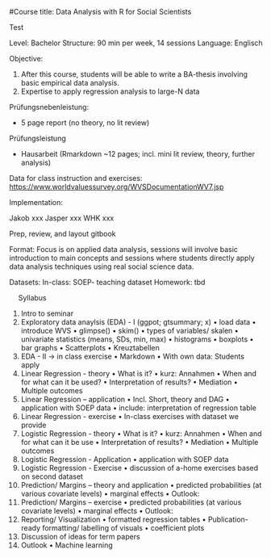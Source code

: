 #Course title: Data Analysis with R for Social Scientists

Test

Level: Bachelor
Structure: 90 min per week, 14 sessions
Language: Englisch

Objective: 
1.	After this course, students will be able to write a BA-thesis involving basic empirical data analysis. 
2.	Expertise to apply regression analysis to large-N data

Prüfungsnebenleistung:
-	5 page report (no theory, no lit review) 

Prüfungsleistung
-	Hausarbeit (Rmarkdown ~12 pages; incl. mini lit review, theory, further analysis)

Data for class instruction and exercises:
https://www.worldvaluessurvey.org/WVSDocumentationWV7.jsp

Implementation: 

Jakob	xxx
Jasper 	xxx
WHK	xxx


Prep, review, and layout gitbook

Format:
Focus is on applied data analysis, sessions will involve basic introduction to main concepts and sessions where students directly apply data analysis techniques using real social science data.

Datasets:
In-class: SOEP- teaching dataset
Homework: tbd

 
Syllabus
1.	Intro to seminar
2.	Exploratory data anaylsis (EDA) - I (ggpot; gtsummary; x)
•	load data
•	introduce WVS
•	glimpse()
•	skim()
•	types of variables/ skalen
•	univariate statistics (means, SDs, min, max)
•	histograms
•	boxplots
•	bar graphs
•	Scatterplots
•	Kreuztabellen
3.	EDA - II  -> in class exercise
•	Markdown
•	With own data: Students apply
4.	Linear Regression - theory
•	What is it?
•	kurz: Annahmen
•	When and for what can it be used?
•	Interpretation of results?
•	Mediation
•	Multiple outcomes
5.	Linear Regression – application
•	Incl. Short, theory and DAG
•	application with SOEP data
•	include: interpretation of regression table
6.	Linear Regression - exercise
•	In-class exercises with dataset we provide
7.	Logistic Regression - theory
•	What is it?
•	kurz: Annahmen
•	When and for what can it be use
•	Interpretation of results?
•	Mediation
•	Multiple outcomes 
8.	Logistic Regression - Application
•	application with SOEP data
9.	Logistic Regression - Exercise
•	discussion of a-home exercises based on second dataset
10.	Prediction/ Margins – theory and application
•	predicted probabilities (at various covariate levels)
•	marginal effects
•	Outlook: 
11.	Prediction/ Margins – exercise 
•	predicted probabilities (at various covariate levels)
•	marginal effects
•	Outlook: 
12.	Reporting/ Visualization
•	formatted regression tables
•	Publication-ready formatting/ labelling of visuals
•	coefficient plots
13.	Discussion of ideas for term papers
14.	Outlook
•	Machine learning

